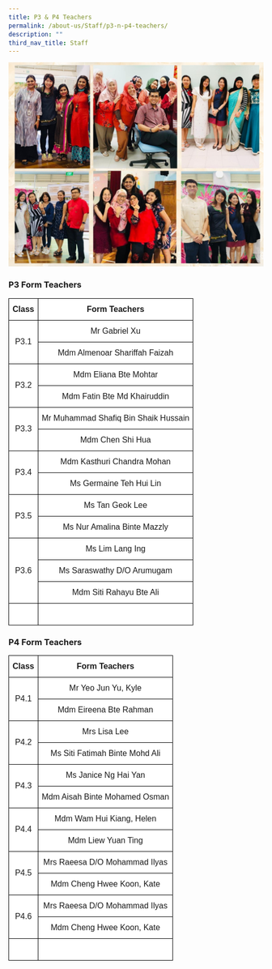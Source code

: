 ```yaml
---
title: P3 & P4 Teachers
permalink: /about-us/Staff/p3-n-p4-teachers/
description: ""
third_nav_title: Staff
---
```

![](/images/P3%20and%20P4%20teachers.jpeg)

### **P3 Form Teachers**

<style type="text/css">
.tg  {border-collapse:collapse;border-spacing:0;margin:0px auto;}
.tg td{border-color:black;border-style:solid;border-width:1px;font-family:Arial, sans-serif;font-size:16px;
  overflow:hidden;padding:12px 7px;word-break:normal;}
.tg th{border-color:black;border-style:solid;border-width:1px;font-family:Arial, sans-serif;font-size:16px;
  font-weight:normal;overflow:hidden;padding:12px 7px;word-break:normal;}
.tg .tg-2g1l{background-color:#FFF;font-weight:bold;text-align:center;vertical-align:middle}
.tg .tg-f4yw{background-color:#FFF;text-align:center;vertical-align:middle}
</style>

<table class="tg">
<tbody>

<tr>
<td class="tg-2g1l">Class<br></td>
<td class="tg-2g1l">Form Teachers<br></td>
</tr>

<tr>
<td class="tg-f4yw" rowspan="2">P3.1<br></td>
<td class="tg-f4yw">Mr Gabriel Xu<br></td>
</tr>
  
<tr>
<td class="tg-f4yw">Mdm Almenoar Shariffah Faizah<br></td>
</tr>

<tr>
<td class="tg-f4yw" rowspan="2">P3.2<br></td>
<td class="tg-f4yw">Mdm Eliana Bte Mohtar<br></td>
</tr>

<tr>
<td class="tg-f4yw">Mdm Fatin Bte Md Khairuddin<br></td>
</tr>

<tr>
<td class="tg-f4yw" rowspan="2">P3.3<br></td>
<td class="tg-f4yw">Mr Muhammad Shafiq Bin Shaik Hussain<br></td>
</tr>
  
<tr>
<td class="tg-f4yw">Mdm Chen Shi Hua<br></td>
</tr>
  
<tr>
<td class="tg-f4yw" rowspan="2">P3.4<br></td>
<td class="tg-f4yw">Mdm Kasthuri Chandra Mohan<br></td>
</tr>

<tr>
<td class="tg-f4yw">Ms Germaine Teh Hui Lin<br></td>
</tr>
  
<tr>
<td class="tg-f4yw" rowspan="2">P3.5<br></td>
<td class="tg-f4yw">Ms Tan Geok Lee<br></td>
</tr>

<tr>
<td class="tg-f4yw">Ms Nur Amalina Binte Mazzly</td>
</tr>

<tr>
<td class="tg-f4yw" rowspan="3">P3.6<br></td>
<td class="tg-f4yw">Ms Lim Lang Ing<br></td>
</tr>

<tr>
<td class="tg-f4yw">Ms Saraswathy D/O Arumugam</td>
</tr>

<tr>
<td class="tg-f4yw">Mdm Siti Rahayu Bte Ali</td>
</tr>	
	
<tr>
<td class="tg-f4yw" rowspan="1"><br></td>
<td class="tg-f4yw"><br></td>
</tr>

</tbody>
</table>

### **P4 Form Teachers**

<style type="text/css">
.tg  {border-collapse:collapse;border-spacing:0;margin:0px auto;}
.tg td{border-color:black;border-style:solid;border-width:1px;font-family:Arial, sans-serif;font-size:16px;
  overflow:hidden;padding:12px 7px;word-break:normal;}
.tg th{border-color:black;border-style:solid;border-width:1px;font-family:Arial, sans-serif;font-size:16px;
  font-weight:normal;overflow:hidden;padding:12px 7px;word-break:normal;}
.tg .tg-2g1l{background-color:#FFF;font-weight:bold;text-align:center;vertical-align:middle}
.tg .tg-f4yw{background-color:#FFF;text-align:center;vertical-align:middle}
</style>

<table class="tg">
<tbody>

<tr>
<td class="tg-2g1l">Class<br></td>
<td class="tg-2g1l">Form Teachers<br></td>
</tr>

<tr>
<td class="tg-f4yw" rowspan="2">P4.1<br></td>
<td class="tg-f4yw">Mr Yeo Jun Yu, Kyle<br></td>
</tr>
  
<tr>
<td class="tg-f4yw">Mdm Eireena Bte Rahman<br></td>
</tr>

<tr>
<td class="tg-f4yw" rowspan="2">P4.2<br></td>
<td class="tg-f4yw">Mrs Lisa Lee<br></td>
</tr>

<tr>
<td class="tg-f4yw">Ms Siti Fatimah Binte Mohd Ali<br></td>
</tr>

<tr>
<td class="tg-f4yw" rowspan="2">P4.3<br></td>
<td class="tg-f4yw">Ms Janice Ng Hai Yan<br></td>
</tr>
  
<tr>
<td class="tg-f4yw">Mdm Aisah Binte Mohamed Osman<br></td>
</tr>
  
<tr>
<td class="tg-f4yw" rowspan="2">P4.4<br></td>
<td class="tg-f4yw">Mdm Wam Hui Kiang, Helen<br></td>
</tr>

<tr>
<td class="tg-f4yw">Mdm Liew Yuan Ting<br></td>
</tr>
  
<tr>
<td class="tg-f4yw" rowspan="2">P4.5<br></td>
<td class="tg-f4yw">Mrs Raeesa D/O Mohammad Ilyas<br></td>
</tr>

<tr>
<td class="tg-f4yw">Mdm Cheng Hwee Koon, Kate</td>
</tr>

<tr>
<td class="tg-f4yw" rowspan="2">P4.6<br></td>
<td class="tg-f4yw">Mrs Raeesa D/O Mohammad Ilyas<br></td>
</tr>

<tr>
<td class="tg-f4yw">Mdm Cheng Hwee Koon, Kate</td>
</tr>
	
<tr>
<td class="tg-f4yw" rowspan="1"><br></td>
<td class="tg-f4yw"><br></td>
</tr>

</tbody>
</table>